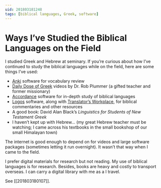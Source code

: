 ```yaml
---
uid: 201803181248
tags: [biblical languages, Greek, software]
---
```


# Ways I’ve Studied the Biblical Languages on the Field

I studied Greek and Hebrew at seminary. If you’re curious about how I’ve continued to study the biblical languages while on the field, here are some things I’ve used:

- [Anki](http://ankisrs.net) software for vocabulary review
- [Daily Dose of Greek](http://dailydoseofgreek.com) videos by Dr. Rob Plummer (a gifted teacher and former missionary)
- [Accordance](https://www.accordancebible.com) software for in-depth study of biblical languages
- [Logos](https://www.logos.com) software, along with [Translator’s Workplace](https://www.sil.org/resources/publications/tw), for biblical commentaries and other resources
- A good book: David Alan Black’s *Linguistics for Students of New Testament Greek*
- I haven’t kept up with Hebrew… (my great Hebrew teacher must be watching; I came across his textbooks in the small bookshop of our small Himalayan town)

The internet is good enough to depend on for videos and large software packages (sometimes letting it run overnight). It wasn’t that way when I came to the field.

I prefer digital materials for research but not reading. My use of biblical languages is for research. Besides, books are heavy and costly to transport overseas. I can carry a digital library with me as a I travel.

See [[201803180107]].
